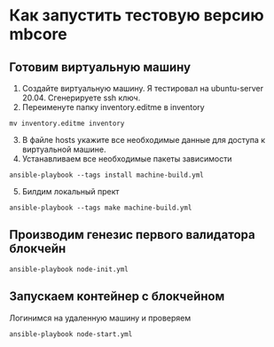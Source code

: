 # Как запустить тестовую версию mbcore

## Готовим виртуальную машину
1. Создайте виртуальную машину. Я тестировал на ubuntu-server 20.04. Сгенерируете ssh ключ.
2. Переименуте папку inventory.editme в inventory
```
mv inventory.editme inventory
```
3. В файле hosts укажите все необходимые данные для доступа к виртуальной машине.
4. Устанавливаем все необходимые пакеты зависимости 
```
ansible-playbook --tags install machine-build.yml 
```
5. Билдим локальный прект
```
ansible-playbook --tags make machine-build.yml 
```
## Производим генезис первого валидатора блокчейн
```
ansible-playbook node-init.yml
```
## Запускаем контейнер с блокчейном
Логинимся на удаленную машину и проверяем
```
ansible-playbook node-start.yml
```


